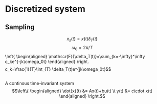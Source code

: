 # Discretized system
## Sampling
$$x_s(t)=x(t)\delta_T(t)$$
$$\omega_0 = 2\pi/T$$
$$
$$\left\{ \begin{aligned} 
\mathscr{F}\{\delta_T(t)\}=\sum_{k=-\infty}^\infty c_ke^{-jk\omega_0t}
\end{aligned} \right.$$
$$c_k=\frac{1}{T}\int_{T} \delta_T(t)e^{jk\omega_0t}$$

## 
A continous time-invariant system
$$\left\{ \begin{aligned} 
\dot{x}(t) &= Ax(t)+bu(t)
\\ 
y(t) &= c\cdot x(t)
\end{aligned} \right.$$
